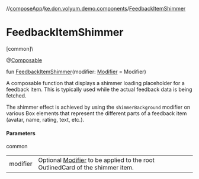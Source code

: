 //[composeApp](../../index.md)/[ke.don.volyum.demo.components](index.md)/[FeedbackItemShimmer](-feedback-item-shimmer.md)

# FeedbackItemShimmer

[common]\

@[Composable](https://developer.android.com/reference/kotlin/androidx/compose/runtime/Composable.html)

fun [FeedbackItemShimmer](-feedback-item-shimmer.md)(modifier: [Modifier](https://developer.android.com/reference/kotlin/androidx/compose/ui/Modifier.html) = Modifier)

A composable function that displays a shimmer loading placeholder for a feedback item. This is typically used while the actual feedback data is being fetched.

The shimmer effect is achieved by using the `shimmerBackground` modifier on various Box elements that represent the different parts of a feedback item (avatar, name, rating, text, etc.).

#### Parameters

common

| | |
|---|---|
| modifier | Optional [Modifier](https://developer.android.com/reference/kotlin/androidx/compose/ui/Modifier.html) to be applied to the root OutlinedCard of the shimmer item. |